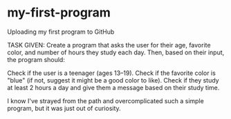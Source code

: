 # my-first-program
Uploading my first program to GitHub

TASK GIVEN: Create a program that asks the user for their age, favorite color, and number of hours they study each day. Then, based on their input, the program should:

Check if the user is a teenager (ages 13–19).
Check if the favorite color is "blue" (if not, suggest it might be a good color to like).
Check if they study at least 2 hours a day and give them a message based on their study time.

I know I've strayed from the path and overcomplicated such a simple program, but it was just out of curiosity.
